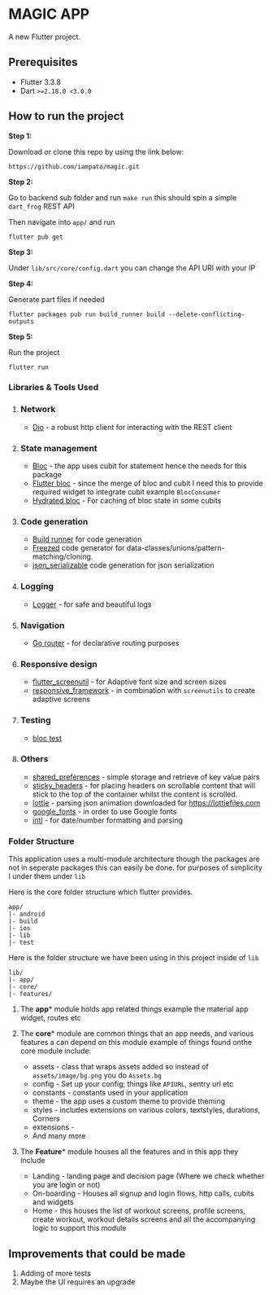 # MAGIC APP

A new Flutter project.

## Prerequisites
-  Flutter 3.3.8
- Dart `>=2.18.0 <3.0.0`

## How to run the project

**Step 1:**

Download or clone this repo by using the link below:

```
https://github.com/iampato/magic.git
```

**Step 2:**

Go to backend sub folder and run `make run` this should spin a simple `dart_frog` REST API

Then navigate into `app/` and run 

```
flutter pub get 
```

**Step 3:**

Under `lib/src/core/config.dart` you can change the API URl with your IP

**Step 4:**

Generate part files if needed

```
flutter packages pub run build_runner build --delete-conflicting-outputs
```

**Step 5:**

Run the project

```
flutter run
```

### Libraries & Tools Used

1. ### Network
   
   * [Dio](https://github.com/flutterchina/dio) -  a robust http client for interacting with the REST client
2. ### State management
    * [Bloc](https://bloclibrary.dev/#/) - the app uses cubit for statement hence the needs for this package
    * [Flutter bloc](https://bloclibrary.dev/#/) - since the merge of bloc and cubit I need this to provide required widget to integrate cubit example `BlocConsumer`
    * [Hydrated bloc](https://bloclibrary.dev/#/) - For caching of bloc state in some cubits

3. ### Code generation
   * [Build runner](https://pub.dev/packages/build_runner) for code generation
   * [Freezed](https://pub.dev/packages/freezed) code generator for data-classes/unions/pattern-matching/cloning.
   * [json_serializable](https://pub.dev/packages/json_serializable) code generation for json serialization

4. ### Logging
   * [Logger](https://pub.dev/packages/logger) - for safe and beautiful logs
   
5. ### Navigation
    * [Go router](https://pub.dev/packages/go_router) - for declarative routing purposes

6. ### Responsive design
    * [flutter_screenutil](https://pub.dev/packages/flutter_screenutil) - for Adaptive font size and screen sizes
    * [responsive_framework](https://pub.dev/packages/responsive_framework) - in combination with `screenutils` to create adaptive screens

7. ### Testing
    * [bloc test](https://bloclibrary.dev/#/)

8. ### Others
   * [shared_preferences](https://pub.dev/packages/shared_preferences) - simple storage and retrieve of key value pairs
   * [sticky_headers](https://pub.dev/packages/sticky_headers) - for placing headers on scrollable content that will stick to the top of the container whilst the content is scrolled.
   * [lottie](https://pub.dev/packages/lottie) - parsing json animation downloaded for https://lottiefiles.com
   * [google_fonts](https://pub.dev/packages/google_fonts) - in order to use Google fonts
   * [intl](https://pub.dev/packages/intl) - for date/number formatting and parsing

### Folder Structure
This application uses a multi-module architecture though the packages are not in seperate packages this can easily be done. for purposes of simplicity I under them under `lib` 

Here is the core folder structure which flutter provides.

```
app/
|- android
|- build
|- ios
|- lib
|- test
```

Here is the folder structure we have been using in this project inside of `lib`

```
lib/
|- app/
|- core/
|- features/
```

1. The **app*** module holds app related things example the material app widget, routes etc

2. The **core*** module are common things that an app needs, and various features a can depend on this module example of things found onthe core module include:

   - assets - class that wraps assets added so instead of `assets/image/bg.png` you do `Assets.bg`
   - config - Set up your config; things like `APIURL`, sentry url etc
   - constants - constants used in your application
   - theme - the app uses a custom theme to provide theming
   - styles - includes extensions on various colors, textstyles, durations, Corners
   - extensions - 
   - And many more

3. The **Feature*** module houses all the features and in this app they include

   - Landing - landing page and decision page (Where we check whether you are login or not)
   - On-boarding - Houses all signup and login flows, http calls, cubits and widgets
   - Home - this houses the list of workout screens, profile screens, create workout, workout details screens and all the accompanying logic to support this module

## Improvements that could be made
1. Adding of more tests
2. Maybe the UI requires an upgrade